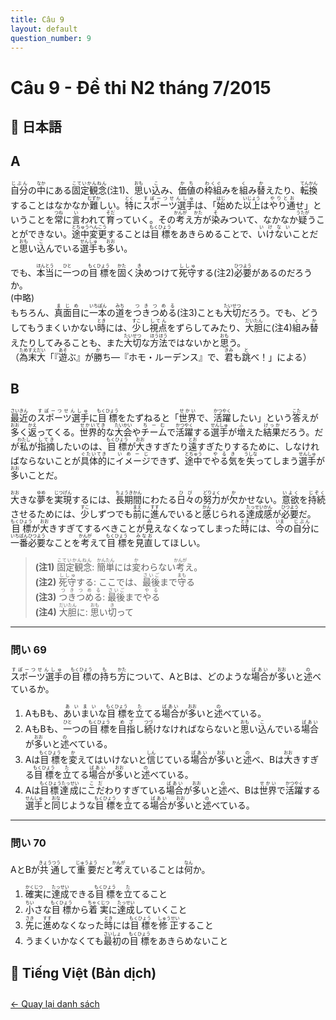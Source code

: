 ```yaml
---
title: Câu 9
layout: default
question_number: 9
---
```


# Câu 9 - Đề thi N2 tháng 7/2015
## 📖 日本語
## A  
<ruby>自分<rt>じぶん</rt></ruby>の<ruby>中<rt>なか</rt></ruby>にある<ruby>固定観念<rt>こていかんねん</rt></ruby>(注1)、<ruby>思<rt>おも</rt></ruby>い<ruby>込<rt>こ</rt></ruby>み、<ruby>価値<rt>かち</rt></ruby>の<ruby>枠組<rt>わくぐ</rt></ruby>みを<ruby>組<rt>く</rt></ruby>み<ruby>替<rt>か</rt></ruby>えたり、<ruby>転換<rt>てんかん</rt></ruby>することはなかなか<ruby>難<rt>むずか</rt></ruby>しい。<ruby>特<rt>とく</rt></ruby>に<ruby>スポーツ選手<rt>すぽーつせんしゅ</rt></ruby>は、「<ruby>始<rt>はじ</rt></ruby>めた<ruby>以上<rt>いじょう</rt></ruby>は<ruby>やり通<rt>やりとお</rt></ruby>せ」ということを<ruby>常<rt>つね</rt></ruby>に<ruby>言<rt>い</rt></ruby>われて<ruby>育<rt>そだ</rt></ruby>っていく。その<ruby>考<rt>かんが</rt></ruby>え<ruby>方<rt>かた</rt></ruby>が<ruby>染<rt>そ</rt></ruby>みついて、なかなか<ruby>疑<rt>うたが</rt></ruby>うことができない。<ruby>途中<rt>とちゅう</rt></ruby><ruby>変更<rt>へんこう</rt></ruby>することは<ruby>目標<rt>もくひょう</rt></ruby>をあきらめることで、<ruby>いけない<rt>いけない</rt></ruby>ことだと<ruby>思<rt>おも</rt></ruby>い<ruby>込<rt>こ</rt></ruby>んでいる<ruby>選手<rt>せんしゅ</rt></ruby>も<ruby>多<rt>おお</rt></ruby>い。

でも、<ruby>本当<rt>ほんとう</rt></ruby>に<ruby>一<rt>ひと</rt></ruby>つの<ruby>目標<rt>もくひょう</rt></ruby>を<ruby>固<rt>かた</rt></ruby>く<ruby>決<rt>き</rt></ruby>めつけて<ruby>死守<rt>ししゅ</rt></ruby>する(注2)<ruby>必要<rt>ひつよう</rt></ruby>があるのだろうか。  
(中略)  
もちろん、<ruby>真面目<rt>まじめ</rt></ruby>に<ruby>一<rt>いち</rt></ruby><ruby>本<rt>ぽん</rt></ruby>の<ruby>道<rt>みち</rt></ruby>を<ruby>つきつめる<rt>つきつめる</rt></ruby>(注3)ことも<ruby>大切<rt>たいせつ</rt></ruby>だろう。でも、どうしてもうまくいかない<ruby>時<rt>とき</rt></ruby>には、<ruby>少<rt>すこ</rt></ruby>し<ruby>視点<rt>してん</rt></ruby>をずらしてみたり、<ruby>大胆<rt>だいたん</rt></ruby>に(注4)<ruby>組<rt>く</rt></ruby>み<ruby>替<rt>か</rt></ruby>えたりしてみることも、また<ruby>大切<rt>たいせつ</rt></ruby>な<ruby>方法<rt>ほうほう</rt></ruby>ではないかと<ruby>思<rt>おも</rt></ruby>う。  
（<ruby>為末大<rt>ためすえだい</rt></ruby>「『<ruby>遊<rt>あそ</rt></ruby>ぶ』が<ruby>勝<rt>か</rt></ruby>ち―『ホモ・ルーデンス』で、<ruby>君<rt>きみ</rt></ruby>も<ruby>跳<rt>と</rt></ruby>べ！」による）

## B  
<ruby>最近<rt>さいきん</rt></ruby>の<ruby>スポーツ選手<rt>すぽーつせんしゅ</rt></ruby>に<ruby>目標<rt>もくひょう</rt></ruby>をたずねると「<ruby>世界<rt>せかい</rt></ruby>で、<ruby>活躍<rt>かつやく</rt></ruby>したい」という<ruby>答<rt>こた</rt></ruby>えが<ruby>多<rt>おお</rt></ruby>く<ruby>返<rt>かえ</rt></ruby>ってくる。<ruby>世界的<rt>せかいてき</rt></ruby>な<ruby>大会<rt>たいかい</rt></ruby>や<ruby>チーム<rt>ちーむ</rt></ruby>で<ruby>活躍<rt>かつやく</rt></ruby>する<ruby>選手<rt>せんしゅ</rt></ruby>が<ruby>増<rt>ふ</rt></ruby>えた<ruby>結果<rt>けっか</rt></ruby>だろう。だが<ruby>私<rt>わたし</rt></ruby>が<ruby>指摘<rt>してき</rt></ruby>したいのは、<ruby>目標<rt>もくひょう</rt></ruby>が<ruby>大<rt>おお</rt></ruby>きすぎたり<ruby>遠<rt>とお</rt></ruby>すぎたりするために、しなければならないことが<ruby>具体的<rt>ぐたいてき</rt></ruby>に<ruby>イメージ<rt>いめーじ</rt></ruby>できず、<ruby>途中<rt>とちゅう</rt></ruby>で<ruby>やる気<rt>やるき</rt></ruby>を<ruby>失<rt>うしな</rt></ruby>ってしまう<ruby>選手<rt>せんしゅ</rt></ruby>が<ruby>多<rt>おお</rt></ruby>いことだ。

<ruby>大<rt>おお</rt></ruby>きな<ruby>夢<rt>ゆめ</rt></ruby>を<ruby>実現<rt>じつげん</rt></ruby>するには、<ruby>長期間<rt>ちょうきかん</rt></ruby>にわたる<ruby>日々<rt>ひび</rt></ruby>の<ruby>努力<rt>どりょく</rt></ruby>が<ruby>欠<rt>か</rt></ruby>かせない。<ruby>意欲<rt>いよく</rt></ruby>を<ruby>持続<rt>じぞく</rt></ruby>させるためには、<ruby>少<rt>すこ</rt></ruby>しずつでも<ruby>前<rt>まえ</rt></ruby>に<ruby>進<rt>すす</rt></ruby>んでいると<ruby>感<rt>かん</rt></ruby>じられる<ruby>達成感<rt>たっせいかん</rt></ruby>が<ruby>必要<rt>ひつよう</rt></ruby>だ。<ruby>目標<rt>もくひょう</rt></ruby>が<ruby>大<rt>おお</rt></ruby>きすぎてするべきことが<ruby>見<rt>み</rt></ruby>えなくなってしまった<ruby>時<rt>とき</rt></ruby>には、<ruby>今<rt>いま</rt></ruby>の<ruby>自分<rt>じぶん</rt></ruby>に<ruby>一<rt>いち</rt></ruby><ruby>番<rt>ばん</rt></ruby><ruby>必要<rt>ひつよう</rt></ruby>なことを<ruby>考<rt>かんが</rt></ruby>えて<ruby>目標<rt>もくひょう</rt></ruby>を<ruby>見直<rt>みなお</rt></ruby>してほしい。

> **(注1)** <ruby>固定観念<rt>こていかんねん</rt></ruby>: <ruby>簡単<rt>かんたん</rt></ruby>には<ruby>変<rt>か</rt></ruby>わらない<ruby>考<rt>かんが</rt></ruby>え。  
> **(注2)** <ruby>死守<rt>ししゅ</rt></ruby>する: ここでは、<ruby>最後<rt>さいご</rt></ruby>まで<ruby>守<rt>まも</rt></ruby>る  
> **(注3)** <ruby>つきつめる<rt>つきつめる</rt></ruby>: <ruby>最後<rt>さいご</rt></ruby>まで<ruby>やる<rt>やる</rt></ruby>  
> **(注4)** <ruby>大胆<rt>だいたん</rt></ruby>に: <ruby>思<rt>おも</rt></ruby>い<ruby>切<rt>き</rt></ruby>って

---

### 問い 69  
<ruby>スポーツ選手<rt>すぽーつせんしゅ</rt></ruby>の<ruby>目標<rt>もくひょう</rt></ruby>の<ruby>持<rt>も</rt></ruby>ち<ruby>方<rt>かた</rt></ruby>について、AとBは、どのような<ruby>場合<rt>ばあい</rt></ruby>が<ruby>多<rt>おお</rt></ruby>いと<ruby>述<rt>の</rt></ruby>べているか。  

1. AもBも、<ruby>あいまい<rt>あいまい</rt></ruby>な<ruby>目標<rt>もくひょう</rt></ruby>を<ruby>立<rt>た</rt></ruby>てる<ruby>場合<rt>ばあい</rt></ruby>が<ruby>多<rt>おお</rt></ruby>いと<ruby>述<rt>の</rt></ruby>べている。  
2. AもBも、<ruby>一<rt>ひと</rt></ruby>つの<ruby>目標<rt>もくひょう</rt></ruby>を<ruby>目指<rt>めざ</rt></ruby>し<ruby>続<rt>つづ</rt></ruby>けなければならないと<ruby>思<rt>おも</rt></ruby>い<ruby>込<rt>こ</rt></ruby>んでいる<ruby>場合<rt>ばあい</rt></ruby>が<ruby>多<rt>おお</rt></ruby>いと<ruby>述<rt>の</rt></ruby>べている。  
3. Aは<ruby>目標<rt>もくひょう</rt></ruby>を<ruby>変<rt>か</rt></ruby>えてはいけないと<ruby>信<rt>しん</rt></ruby>じている<ruby>場合<rt>ばあい</rt></ruby>が<ruby>多<rt>おお</rt></ruby>いと<ruby>述<rt>の</rt></ruby>べ、Bは<ruby>大<rt>おお</rt></ruby>きすぎる<ruby>目標<rt>もくひょう</rt></ruby>を<ruby>立<rt>た</rt></ruby>てる<ruby>場合<rt>ばあい</rt></ruby>が<ruby>多<rt>おお</rt></ruby>いと<ruby>述<rt>の</rt></ruby>べている。  
4. Aは<ruby>目標達成<rt>もくひょうたっせい</rt></ruby>に<ruby>こだ<rt>こだ</rt></ruby>わりすぎている<ruby>場合<rt>ばあい</rt></ruby>が<ruby>多<rt>おお</rt></ruby>いと<ruby>述<rt>の</rt></ruby>べ、Bは<ruby>世界<rt>せかい</rt></ruby>で<ruby>活躍<rt>かつやく</rt></ruby>する<ruby>選手<rt>せんしゅ</rt></ruby>と<ruby>同<rt>おな</rt></ruby>じような<ruby>目標<rt>もくひょう</rt></ruby>を<ruby>立<rt>た</rt></ruby>てる<ruby>場合<rt>ばあい</rt></ruby>が<ruby>多<rt>おお</rt></ruby>いと<ruby>述<rt>の</rt></ruby>べている。

---

### 問い 70  
AとBが<ruby>共通<rt>きょうつう</rt></ruby>して<ruby>重要<rt>じゅうよう</rt></ruby>だと<ruby>考<rt>かんが</rt></ruby>えていることは<ruby>何<rt>なん</rt></ruby>か。  

1. <ruby>確実<rt>かくじつ</rt></ruby>に<ruby>達成<rt>たっせい</rt></ruby>できる<ruby>目標<rt>もくひょう</rt></ruby>を<ruby>立<rt>た</rt></ruby>てること  
2. <ruby>小<rt>ちい</rt></ruby>さな<ruby>目標<rt>もくひょう</rt></ruby>から<ruby>着実<rt>ちゃくじつ</rt></ruby>に<ruby>達成<rt>たっせい</rt></ruby>していくこと  
3. <ruby>先<rt>さき</rt></ruby>に<ruby>進<rt>すす</rt></ruby>めなくなった<ruby>時<rt>とき</rt></ruby>には<ruby>目標<rt>もくひょう</rt></ruby>を<ruby>修正<rt>しゅうせい</rt></ruby>すること  
4. うまくいかなくても<ruby>最初<rt>さいしょ</rt></ruby>の<ruby>目標<rt>もくひょう</rt></ruby>をあきらめないこと
## 📘 Tiếng Việt (Bản dịch)

<div style="margin-top: 2em;">
  <a href="/exam/n2/2015/">← Quay lại danh sách</a>
</div>